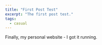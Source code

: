 ```yaml
---
title: "First Post Test"
excerpt: "The first post test."
tags: 
  - casual
---
```


Finally, my personal website - I got it running. 